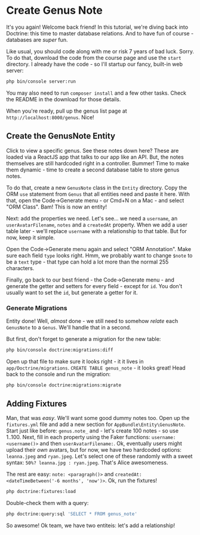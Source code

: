 # Create Genus Note

It's you again! Welcome back friend! In this tutorial, we're diving back into
Doctrine: this time to master database relations. And to have fun of course - databases
are *super* fun.

Like usual, you should code along with me or risk 7 years of bad luck. Sorry.
To do that, download the code from the course page and use the `start` directory.
I already have the code - so I'll startup our fancy, built-in web server:

```bash
php bin/console server:run
```

You may also need to run `composer install` and a few other tasks. Check the
README in the download for those details.

When you're ready, pull up the genus list page at `http://localhost:8000/genus`.
Nice!

## Create the GenusNote Entity

Click to view a specific genus. See these notes down here? These are loaded via
a ReactJS app that talks to our app like an API. But, the notes themselves are
still hardcoded right in a controller. Bummer! Time to make them dynamic - time to
create a second database table to store genus notes.

To do that, create a new `GenusNote` class in the `Entity` directory. Copy the ORM
`use` statement from `Genus` that all entities need and paste it here.
With that, open the Code->Generate menu - or Cmd+N on a Mac - and select "ORM Class".
Bam! This is now an entity!

Next: add the properties we need. Let's see... we need a `username`, an `userAvatarFilename`,
`notes` and a `createdAt` property. When we add a user table later - we'll replace
`username` with a relationship to that table. But for now, keep it simple.

Open the Code->Generate menu again and select "ORM Annotation". Make sure each
field `type` looks right. Hmm, we probably want to change `$note` to be a `text`
type - that type can hold a lot more than the normal 255 characters.

Finally, go back to our best friend - the Code->Generate menu - and generate the
getter and setters for every field - except for `id`. You don't usually want to
set the `id`, but generate a getter for it.

### Generate Migrations

Entity done! Well, *almost* done - we still need to somehow *relate* each `GenusNote`
to a `Genus`. We'll handle that in a second.

But first, don't forget to generate a migration for the new table:

```bash
php bin/console doctrine:migrations:diff
```

Open up that file to make sure it looks right - it it lives in `app/Doctrine/migrations`.
`CREATE TABLE genus_note` - it looks great! Head back to the console and run the
migration:

```bash
php bin/console doctrine:migrations:migrate
```

## Adding Fixtures

Man, that was *easy*. We'll want some good dummy notes too. Open up the `fixtures.yml`
file and add a new section for `AppBundle\Entity\GenusNote`. Start just like before:
`genus.note_` and - let's create 100 notes - so use 1..100. Next, fill in each
property using the Faker functions: `username: <username()>` and then `userAvatarFilename:`.
Ok, eventually users might upload their *own* avatars, but for now, we have two
hardcoded options: `leanna.jpeg` and `ryan.jpeg`. Let's select one of these randomly
with a sweet syntax: `50%? leanna.jpg : ryan.jpeg`. That's Alice awesomeness.

The rest are easy: `note: <paragraph()>` and `createdAt: <dateTimeBetween('-6 months', 'now')>`.
Ok, run the fixtures!

```bash
php doctrine:fixtures:load
```

Double-check them with a query:

```bash
php doctrine:query:sql 'SELECT * FROM genus_note'
```

So awesome! Ok team, we have two entiteis: let's add a relationship!
